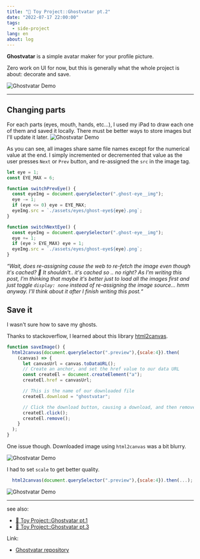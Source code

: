```yaml
---
title: "👻 Toy Project::Ghostvatar pt.2"
date: "2022-07-17 22:00:00"
tags: 
  - side-project
lang: en
about: log
---
```


**Ghostvatar** is a simple avatar maker for your profile picture.

Zero work on UI for now, but this is generally what the whole project is about: decorate and save.

![Ghostvatar Demo](/images/posts/ghostvatar/ghostvatar-demo.gif)

---

## Changing parts

For each parts (eyes, mouth, hands, etc...), I used my iPad to draw each one of them and saved it locally. 
There must be better ways to store images but I'll update it later. 
![Ghostvatar Demo](/images/posts/ghostvatar/assets.jpg)

As you can see, all images share same file names except for the numerical value at the end. 
I simply incremented or decremented that value as the user presses `Next` or `Prev` button, and re-assigned the `src` in the image tag.

```js
let eye = 1;
const EYE_MAX = 6;

function switchPrevEye() {
  const eyeImg = document.querySelector(".ghost-eye__img");
  eye -= 1;
  if (eye <= 0) eye = EYE_MAX;
  eyeImg.src = `./assets/eyes/ghost-eye${eye}.png`;
}

function switchNextEye() {
  const eyeImg = document.querySelector(".ghost-eye__img");
  eye += 1;
  if (eye > EYE_MAX) eye = 1;
  eyeImg.src = `./assets/eyes/ghost-eye${eye}.png`;
}
```

*“Wait, does re-assigning cause the web to re-fetch the image even though it's cached? 🤔 It shouldn't.. it's cached so .. no right? As I'm writing this post, I'm thinking that maybe it's better just to load all the images first and just toggle `display: none` instead of re-assigning the image source... hmm anyway. I'll think about it after I finish writing this post.“*

## Save it

I wasn't sure how to save my ghosts. 

Thanks to stackoverflow, I learned about this library [html2canvas](https://html2canvas.hertzen.com/).

```js
function saveImage() {
  html2canvas(document.querySelector(".preview"),{scale:4}).then(
    (canvas) => {
      let canvasUrl = canvas.toDataURL();
      // Create an anchor, and set the href value to our data URL
      const createEl = document.createElement("a");
      createEl.href = canvasUrl;

      // This is the name of our downloaded file
      createEl.download = "ghostvatar";

      // Click the download button, causing a download, and then remove it
      createEl.click();
      createEl.remove();
    }
  );
}
```

One issue though. Downloaded image using `html2canvas` was a bit blurry. 

![Ghostvatar Demo](/images/posts/ghostvatar/blurry-ghost.png)

I had to set `scale` to get better quality.

```js
  html2canvas(document.querySelector(".preview"),{scale:4}).then(...);
```

![Ghostvatar Demo](/images/posts/ghostvatar/clear-ghost.png)

---

see also:
- [👻 Toy Project::Ghostvatar pt.1](./ghostvatar-1)
- [👻 Toy Project::Ghostvatar pt.3](./ghostvatar-3)

Link:
- [Ghostvatar repository](https://github.com/gonexvii/ghost-vatar)